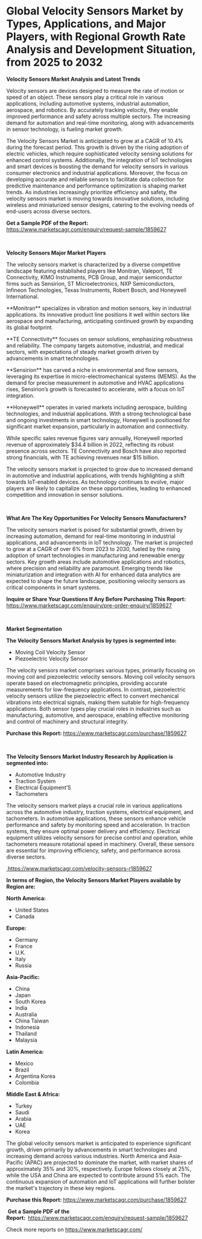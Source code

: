 <p><h1>Global Velocity Sensors Market by Types, Applications, and Major Players, with Regional Growth Rate Analysis and Development Situation, from 2025 to 2032</h1></p><p><strong>Velocity Sensors Market Analysis and Latest Trends</strong></p>
<p><p>Velocity sensors are devices designed to measure the rate of motion or speed of an object. These sensors play a critical role in various applications, including automotive systems, industrial automation, aerospace, and robotics. By accurately tracking velocity, they enable improved performance and safety across multiple sectors. The increasing demand for automation and real-time monitoring, along with advancements in sensor technology, is fueling market growth.</p><p>The Velocity Sensors Market is anticipated to grow at a CAGR of 10.4% during the forecast period. This growth is driven by the rising adoption of electric vehicles, which require sophisticated velocity sensing solutions for enhanced control systems. Additionally, the integration of IoT technologies and smart devices is boosting the demand for velocity sensors in various consumer electronics and industrial applications. Moreover, the focus on developing accurate and reliable sensors to facilitate data collection for predictive maintenance and performance optimization is shaping market trends. As industries increasingly prioritize efficiency and safety, the velocity sensors market is moving towards innovative solutions, including wireless and miniaturized sensor designs, catering to the evolving needs of end-users across diverse sectors.</p></p>
<p><strong>Get a Sample PDF of the Report:&nbsp;</strong> <a href="https://www.marketscagr.com/enquiry/request-sample/1859627?utm_campaign=2301&utm_medium=2&utm_source=Github&utm_content=ia&utm_term=16022025&utm_id=velocity-sensors">https://www.marketscagr.com/enquiry/request-sample/1859627</a></p>
<p>&nbsp;</p>
<p><strong>Velocity Sensors Major Market Players</strong></p>
<p><p>The velocity sensors market is characterized by a diverse competitive landscape featuring established players like Monitran, Valeport, TE Connectivity, KIMO Instruments, PCB Group, and major semiconductor firms such as Sensirion, ST Microelectronics, NXP Semiconductors, Infineon Technologies, Texas Instruments, Robert Bosch, and Honeywell International.</p><p>**Monitran** specializes in vibration and motion sensors, key in industrial applications. Its innovative product line positions it well within sectors like aerospace and manufacturing, anticipating continued growth by expanding its global footprint.</p><p>**TE Connectivity** focuses on sensor solutions, emphasizing robustness and reliability. The company targets automotive, industrial, and medical sectors, with expectations of steady market growth driven by advancements in smart technologies.</p><p>**Sensirion** has carved a niche in environmental and flow sensors, leveraging its expertise in micro-electromechanical systems (MEMS). As the demand for precise measurement in automotive and HVAC applications rises, Sensirion’s growth is forecasted to accelerate, with a focus on IoT integration.</p><p>**Honeywell** operates in varied markets including aerospace, building technologies, and industrial applications. With a strong technological base and ongoing investments in smart technology, Honeywell is positioned for significant market expansion, particularly in automation and connectivity.</p><p>While specific sales revenue figures vary annually, Honeywell reported revenue of approximately $34.4 billion in 2022, reflecting its robust presence across sectors. TE Connectivity and Bosch have also reported strong financials, with TE achieving revenues near $15 billion.</p><p>The velocity sensors market is projected to grow due to increased demand in automotive and industrial applications, with trends highlighting a shift towards IoT-enabled devices. As technology continues to evolve, major players are likely to capitalize on these opportunities, leading to enhanced competition and innovation in sensor solutions.</p></p>
<p>&nbsp;</p>
<p><strong>What Are The Key Opportunities For Velocity Sensors Manufacturers?</strong></p>
<p><p>The velocity sensors market is poised for substantial growth, driven by increasing automation, demand for real-time monitoring in industrial applications, and advancements in IoT technology. The market is projected to grow at a CAGR of over 6% from 2023 to 2030, fueled by the rising adoption of smart technologies in manufacturing and renewable energy sectors. Key growth areas include automotive applications and robotics, where precision and reliability are paramount. Emerging trends like miniaturization and integration with AI for enhanced data analytics are expected to shape the future landscape, positioning velocity sensors as critical components in smart systems.</p></p>
<p><strong>Inquire or Share Your Questions If Any Before Purchasing This Report:</strong> <a href="https://www.marketscagr.com/enquiry/pre-order-enquiry/1859627?utm_campaign=2301&utm_medium=2&utm_source=Github&utm_content=ia&utm_term=16022025&utm_id=velocity-sensors">https://www.marketscagr.com/enquiry/pre-order-enquiry/1859627</a></p>
<p>&nbsp;</p>
<p><strong>Market Segmentation</strong></p>
<p><strong>The Velocity Sensors Market Analysis by types is segmented into:</strong></p>
<p><ul><li>Moving Coil Velocity Sensor</li><li>Piezoelectric Velocity Sensor</li></ul></p>
<p><p>The velocity sensors market comprises various types, primarily focusing on moving coil and piezoelectric velocity sensors. Moving coil velocity sensors operate based on electromagnetic principles, providing accurate measurements for low-frequency applications. In contrast, piezoelectric velocity sensors utilize the piezoelectric effect to convert mechanical vibrations into electrical signals, making them suitable for high-frequency applications. Both sensor types play crucial roles in industries such as manufacturing, automotive, and aerospace, enabling effective monitoring and control of machinery and structural integrity.</p></p>
<p><strong>Purchase this Report:&nbsp;</strong><a href="https://www.marketscagr.com/purchase/1859627?utm_campaign=2301&utm_medium=2&utm_source=Github&utm_content=ia&utm_term=16022025&utm_id=velocity-sensors">https://www.marketscagr.com/purchase/1859627</a></p>
<p>&nbsp;</p>
<p><strong>The Velocity Sensors Market Industry Research by Application is segmented into:</strong></p>
<p><ul><li>Automotive Industry</li><li>Traction System</li><li>Electrical Equipment’S</li><li>Tachometers</li></ul></p>
<p><p>The velocity sensors market plays a crucial role in various applications across the automotive industry, traction systems, electrical equipment, and tachometers. In automotive applications, these sensors enhance vehicle performance and safety by monitoring speed and acceleration. In traction systems, they ensure optimal power delivery and efficiency. Electrical equipment utilizes velocity sensors for precise control and operation, while tachometers measure rotational speed in machinery. Overall, these sensors are essential for improving efficiency, safety, and performance across diverse sectors.</p></p>
<p><a href="https://www.marketscagr.com/velocity-sensors-r1859627?utm_campaign=2301&utm_medium=2&utm_source=Github&utm_content=ia&utm_term=16022025&utm_id=velocity-sensors">&nbsp;https://www.marketscagr.com/velocity-sensors-r1859627</a></p>
<p><strong>In terms of Region, the Velocity Sensors Market Players available by Region are:</strong></p>
<p>
    <p> <strong> North America: </strong>
        <ul>
            <li>United States</li>
            <li>Canada</li>
        </ul>
        </p> 
    <p> <strong> Europe: </strong>
        <ul>
            <li>Germany</li>
            <li>France</li>
            <li>U.K.</li>
            <li>Italy</li>
            <li>Russia</li>
        </ul>
        </p> 
    <p> <strong> Asia-Pacific: </strong>
        <ul>
            <li>China</li>
            <li>Japan</li>
            <li>South Korea</li>
            <li>India</li>
            <li>Australia</li>
            <li>China Taiwan</li>
            <li>Indonesia</li>
            <li>Thailand</li>
            <li>Malaysia</li>
        </ul>
        </p> 
    <p> <strong> Latin America: </strong>
        <ul>
            <li>Mexico</li>
            <li>Brazil</li>
            <li>Argentina Korea</li>
            <li>Colombia</li>
        </ul>
        </p> 
    <p> <strong> Middle East & Africa: </strong>
        <ul>
            <li>Turkey</li>
            <li>Saudi</li>
            <li>Arabia</li>
            <li>UAE</li>
            <li>Korea</li>
        </ul>
    </p>
    </p>
<p><p>The global velocity sensors market is anticipated to experience significant growth, driven primarily by advancements in smart technologies and increasing demand across various industries. North America and Asia-Pacific (APAC) are projected to dominate the market, with market shares of approximately 35% and 30%, respectively. Europe follows closely at 25%, while the USA and China are expected to contribute around 5% each. The continuous expansion of automation and IoT applications will further bolster the market's trajectory in these key regions.</p></p>
<p><strong>Purchase this Report: </strong><a href="https://www.marketscagr.com/purchase/1859627?utm_campaign=2301&utm_medium=2&utm_source=Github&utm_content=ia&utm_term=16022025&utm_id=velocity-sensors">https://www.marketscagr.com/purchase/1859627</a></p>
<p>&nbsp;<strong>Get a Sample PDF of the Report:&nbsp;&nbsp;</strong><a href="https://www.marketscagr.com/enquiry/request-sample/1859627?utm_campaign=2301&utm_medium=2&utm_source=Github&utm_content=ia&utm_term=16022025&utm_id=velocity-sensors">https://www.marketscagr.com/enquiry/request-sample/1859627</a></p>
<p><strong></strong></p>
<p>Check more reports on <a href="https://www.marketscagr.com/?utm_campaign=2301&utm_medium=2&utm_source=Github&utm_content=ia&utm_term=16022025&utm_id=velocity-sensors">https://www.marketscagr.com/</a></p>